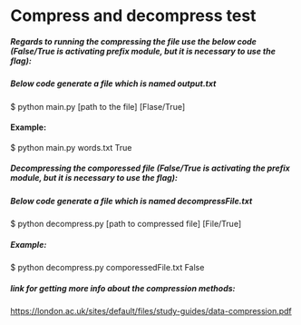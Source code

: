 # Compress and decompress test

##### Regards to running the compressing the file use the below code (False/True is activating prefix module, but it is necessary to use the flag):

##### Below code generate a file which is named output.txt 

$ python main.py [path to the file] [Flase/True]

#### Example:
$ python main.py words.txt True

##### Decompressing the comporessed file (False/True is activating the prefix module, but it is necessary to use the flag):

##### Below code generate a file which is named decompressFile.txt 

$ python decompress.py [path to compressed file] [File/True]

##### Example:
$ python decompress.py comporessedFile.txt False

##### link for getting more info about the compression methods:
https://london.ac.uk/sites/default/files/study-guides/data-compression.pdf

